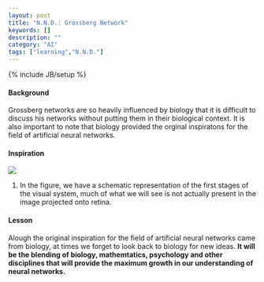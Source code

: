 ```yaml
---
layout: post
title: "N.N.D.: Grossberg Network"
keywords: []
description: ""
category: "AI"
tags: ["learning","N.N.D."]
---
```

{% include JB/setup %}


#### Background
Grossberg networks are so heavily influenced by biology that it is difficult to
discuss his networks without putting them in their biological context. It is
also important to note that biology provided the orginal inspiratons for the
field of artificial neural networks.

#### Inspiration
<img
src="{{IMAGE_PATH}}/AI-learning-nnd-grossberg-network-eyeball-and-retina.png" />
1. In the figure, we have a schematic representation of the first stages of the
   visual system, much of what we will see is not actually present in the image
   projected onto retina.

#### Lesson
Alough the original inspiration for the field of artificial neural networks came
from biology, at times we forget to look back to biology for new ideas. **It
will be the blending of biology, mathemtatics, psychology and other disciplines
that will provide the maximum growth in our understanding of neural networks.**

